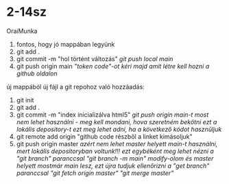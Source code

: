 # 2-14sz
OraiMunka
1. fontos, hogy jó mappában legyünk
2. git add .
3. git commit -m "hol történt változás"
*git push local main*
4. git push origin main
*"token code"-ot kéri majd amit létre kell hozni a github oldalon*


új mappából új fájl a git repohoz való hozzáadás:
1. git init
2. git add .
3. git commit -m "index inicializálva html5"
  *git push origin main-t most nem lehet használni - meg kell mondani, hova szeretném bekötni ezt a lokális depository-t*
  *ezt meg lehet adni, ha a következő kódot hasznűljuk*
4. git remote add origin "github code részből a linket kimásoljuk"
5. git push origin master *azért nem lehet master helyett main-t használni, mert lokális depositoryban voltunk!!!*
   *ezt egybéként meg lehet nézni a "git branch" paranccsal*
   *"git branch -m main" modify-olom és master helyett mostmár main lesz, ezt újra tudjuk ellenőrizni a "get branch" paranccsal*
   *"git fetch origin master"*
   *"git merge master"*
